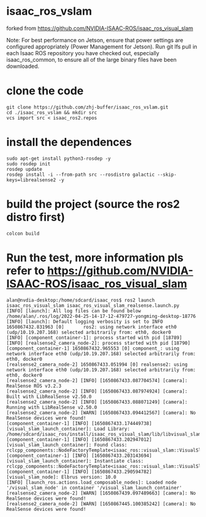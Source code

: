 # isaac_ros_vslam
forked from https://github.com/NVIDIA-ISAAC-ROS/isaac_ros_visual_slam

Note: For best performance on Jetson, ensure that power settings are configured appropriately (Power Management for Jetson).
Run git lfs pull in each Isaac ROS repository you have checked out, especially isaac_ros_common, to ensure all of the large binary files have been downloaded.

# clone the code
```
git clone https://github.com/zhj-buffer/isaac_ros_vslam.git
cd ./isaac_ros_vslam && mkdir src
vcs import src < isaac_ros2.repos
```

# install the dependences
```
sudo apt-get install python3-rosdep -y
sudo rosdep init 
rosdep update
rosdep install -i --from-path src --rosdistro galactic --skip-keys=librealsense2 -y
```

# build the project (source the ros2 distro first)
```
colcon build
```

# Run the test, more information pls refer to https://github.com/NVIDIA-ISAAC-ROS/isaac_ros_visual_slam
```
alan@nvdia-desktop:/home/sdcard/isaac_ros$ ros2 launch isaac_ros_visual_slam isaac_ros_visual_slam_realsense.launch.py
[INFO] [launch]: All log files can be found below /home/alan/.ros/log/2022-04-25-14-17-12-479727-yongming-desktop-18776
[INFO] [launch]: Default logging verbosity is set to INFO
1650867432.831963 [0]       ros2: using network interface eth0 (udp/10.19.207.168) selected arbitrarily from: eth0, docker0
[INFO] [component_container-1]: process started with pid [18789]
[INFO] [realsense2_camera_node-2]: process started with pid [18790]
[component_container-1] 1650867432.965553 [0] component_: using network interface eth0 (udp/10.19.207.168) selected arbitrarily from: eth0, docker0
[realsense2_camera_node-2] 1650867433.051994 [0] realsense2: using network interface eth0 (udp/10.19.207.168) selected arbitrarily from: eth0, docker0
[realsense2_camera_node-2] [INFO] [1650867433.087704574] [camera]: RealSense ROS v3.2.3
[realsense2_camera_node-2] [INFO] [1650867433.087974924] [camera]: Built with LibRealSense v2.50.0
[realsense2_camera_node-2] [INFO] [1650867433.088071249] [camera]: Running with LibRealSense v2.50.0
[realsense2_camera_node-2] [WARN] [1650867433.094412567] [camera]: No RealSense devices were found!
[component_container-1] [INFO] [1650867433.174449738] [visual_slam_launch_container]: Load Library: /home/sdcard/isaac_ros/install/isaac_ros_visual_slam/lib/libvisual_slam_node.so
[component_container-1] [INFO] [1650867433.202947012] [visual_slam_launch_container]: Found class: rclcpp_components::NodeFactoryTemplate<isaac_ros::visual_slam::VisualSlamNode>
[component_container-1] [INFO] [1650867433.203143694] [visual_slam_launch_container]: Instantiate class: rclcpp_components::NodeFactoryTemplate<isaac_ros::visual_slam::VisualSlamNode>
[component_container-1] [INFO] [1650867433.290594782] [visual_slam_node]: Elbrus version: 10.0
[INFO] [launch_ros.actions.load_composable_nodes]: Loaded node '/visual_slam_node' in container '/visual_slam_launch_container'
[realsense2_camera_node-2] [WARN] [1650867439.097489663] [camera]: No RealSense devices were found!
[realsense2_camera_node-2] [WARN] [1650867445.100385242] [camera]: No RealSense devices were found!
```
